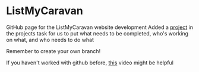 # ListMyCaravan

GitHub page for the ListMyCaravan website development
Added a [project](https://github.com/users/AirTMZ/projects/1) in the projects task for us to put what needs to be completed, who's working on what, and who needs to do what

Remember to create your own branch!

If you haven't worked with github before, [this](https://www.google.com](https://www.youtube.com/watch?v=8Dd7KRpKeaE)https://www.youtube.com/watch?v=8Dd7KRpKeaE) video might be helpful

